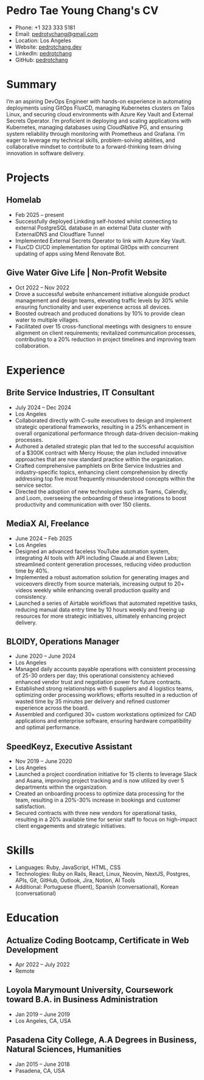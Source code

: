 # Pedro Tae Young Chang's CV

- Phone: +1 323 333 5181
- Email: [pedrotychang@gmail.com](mailto:pedrotychang@gmail.com)
- Location: Los Angeles
- Website: [pedrotchang.dev](https://pedrotchang.dev/)
- LinkedIn: [pedrotchang](https://linkedin.com/in/pedrotchang)
- GitHub: [pedrotchang](https://github.com/pedrotchang)


# Summary

I’m an aspiring DevOps Engineer with hands-on experience in automating deployments using GitOps FluxCD, managing Kubernetes clusters on Talos Linux, and securing cloud environments with Azure Key Vault and External Secrets Operator. I’m proficient in deploying and scaling applications with Kubernetes, managing databases using CloudNative PG, and ensuring system reliability through monitoring with Prometheus and Grafana. I’m eager to leverage my technical skills, problem-solving abilities, and collaborative mindset to contribute to a forward-thinking team driving innovation in software delivery.

# Projects

## Homelab

- Feb 2025 – present
- Successfully deployed Linkding self-hosted whilst connecting to external PostgreSQL database in an external Data cluster with ExternalDNS and Cloudflare Tunnel
- Implemented External Secrets Operator to link with Azure Key Vault.
- FluxCD CI/CD implementation for optimal GitOps with concurrent updating of apps using Mend Renovate Bot.

## Give Water Give Life | Non-Profit Website

- Oct 2022 – Nov 2022
- Drove a successful website enhancement initiative alongside product management and design teams, elevating traffic levels by 30% while ensuring functionality and user experience across all devices.
- Boosted outreach and produced donations by 10% to provide clean water to multiple villages.
- Facilitated over 15 cross-functional meetings with designers to ensure alignment on client requirements; revitalized communication processes, contributing to a 20% reduction in project timelines and improving team collaboration.

# Experience

## Brite Service Industries, IT Consultant

- July 2024 – Dec 2024
- Los Angeles
- Collaborated directly with C-suite executives to design and implement strategic operational frameworks, resulting in a 25% enhancement in overall organizational performance through data-driven decision-making processes.
- Authored a detailed strategic plan that led to the successful acquisition of a $300K contract with Mercy House; the plan included innovative approaches that are now standard practice within the organization.
- Crafted comprehensive pamphlets on Brite Service Industries and industry-specific topics, enhancing client comprehension by directly addressing top five most frequently misunderstood concepts within the service sector.
- Directed the adoption of new technologies such as Teams, Calendly, and Loom, overseeing the onboarding of these integrations to boost productivity and communication with over 150 clients.

## MediaX AI, Freelance

- June 2024 – Feb 2025
- Los Angeles
- Designed an advanced faceless YouTube automation system, integrating AI tools with API including Claude.ai and Eleven Labs; streamlined content generation processes, reducing video production time by 40%.
- Implemented a robust automation solution for generating images and voiceovers directly from source materials, increasing output to 20+ videos weekly while enhancing overall production quality and consistency.
- Launched a series of Airtable workflows that automated repetitive tasks, reducing manual data entry time by 10 hours weekly and freeing up resources for more strategic initiatives, ultimately enhancing project delivery.

## BLOIDY, Operations Manager

- June 2020 – June 2024
- Los Angeles
- Managed daily accounts payable operations with consistent processing of 25-30 orders per day; this operational consistency achieved enhanced vendor trust and negotiation power for future contracts.
- Established strong relationships with 6 suppliers and 4 logistics teams, optimizing order processing workflows; efforts resulted in a reduction of wasted time by 35 minutes per delivery and refined customer experience across the board.
- Assembled and configured 30+ custom workstations optimized for CAD applications and enterprise software, ensuring hardware compatibility and optimal performance.

## SpeedKeyz, Executive Assistant

- Nov 2019 – June 2020
- Los Angeles
- Launched a project coordination initiative for 15 clients to leverage Slack and Asana, improving project tracking and is now utilized by over 5 departments within the organization.
- Created an onboarding process to optimize data processing for the team, resulting in a 20%-30% increase in bookings and customer satisfaction.
- Secured contracts with three new vendors for operational tasks, resulting in a 20% available time for senior staff to focus on high-impact client engagements and strategic initiatives.

# Skills

- Languages: Ruby, JavaScript, HTML, CSS
- Technologies: Ruby on Rails, React, Linux, Neovim, NextJS, Postgres, APIs, Git, GitHub, Outlook, Jira, Notion, AI Tools
- Additional: Portuguese (fluent), Spanish (conversational), Korean (conversational)
# Education

## Actualize Coding Bootcamp, Certificate in Web Development

- Apr 2022 – July 2022
- Remote

## Loyola Marymount University, Coursework toward B.A. in Business Administration

- Jan 2019 – June 2019
- Los Angeles, CA, USA

## Pasadena City College, A.A Degrees in Business, Natural Sciences, Humanities

- Jan 2015 – June 2018
- Pasadena, CA, USA

